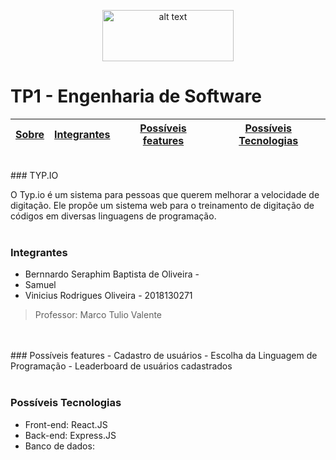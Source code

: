<p align="center">
<img src="https://upload.wikimedia.org/wikipedia/commons/thumb/c/c3/Logo_UFMG.png/320px-Logo_UFMG.png" alt="alt text" width="210" height="82">
</p>


<p align="center"> <h1> TP1 - Engenharia de Software </h1> </p>


| [Sobre](#Sobre) | [Integrantes](#integrantes) | [Possíveis features](#possíveis-features) | [Possíveis Tecnologias](#possíveis-tecnologias) |
| - | - | - | - |


</br>
### TYP.IO

O Typ.io é um sistema para pessoas que querem melhorar a velocidade de digitação. Ele propõe um sistema web para o treinamento de digitação de códigos em diversas linguagens de programação.
</br>
</br>

### Integrantes
- Bernnardo Seraphim Baptista de Oliveira - 
- Samuel
- Vinicius Rodrigues Oliveira - 2018130271

> Professor: Marco Tulio Valente

</br>
</br>
### Possíveis features
- Cadastro de usuários
- Escolha da Linguagem de Programação
- Leaderboard de usuários cadastrados

</br>
</br>

### Possíveis Tecnologias
- Front-end: React.JS
- Back-end:  Express.JS
- Banco de dados:
